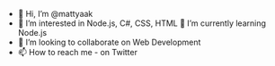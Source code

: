 - 👋 Hi, I’m @mattyaak
- 👀 I’m interested in Node.js, C#, CSS, HTML
 🌱 I’m currently learning Node.js
- 💞️ I’m looking to collaborate on Web Development
- 📫 How to reach me - on Twitter

<!---
mattyaak/mattyaak is a ✨ special ✨ repository because its `README.md` (this file) appears on your GitHub profile.
You can click the Preview link to take a look at your changes.
--->
